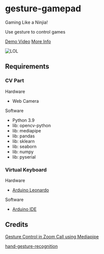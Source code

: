 # gesture-gamepad

Gaming Like a Ninjia!

Use gesture to control games

[Demo Video](https://www.bilibili.com/video/BV1rD4y1k7xK)
[More Info](https://www.heywhale.com/mw/project/6342658cdfae024967917537)

![LOL](https://user-images.githubusercontent.com/5763301/194714864-a8454cd9-191a-4bc3-a025-32d6eac549e9.jpg)

## Requirements

### CV Part

Hardware

* Web Camera

Software

* Python 3.9
* lib: opencv-python
* lib: mediapipe
* lib: pandas
* lib: sklearn
* lib: seaborn
* lib: numpy
* lib: pyserial

### Virtual Keyboard

Hardware

* [Arduino Leonardo](https://docs.arduino.cc/hardware/leonardo)

Software

* [Arduino IDE](https://www.arduino.cc/en/software)


## Credits

[Gesture Control in Zoom Call using Mediapipe](https://learnopencv.com/gesture-control-in-zoom-call-using-mediapipe/)

[hand-gesture-recognition](https://github.com/dongdv95/hand-gesture-recognition)